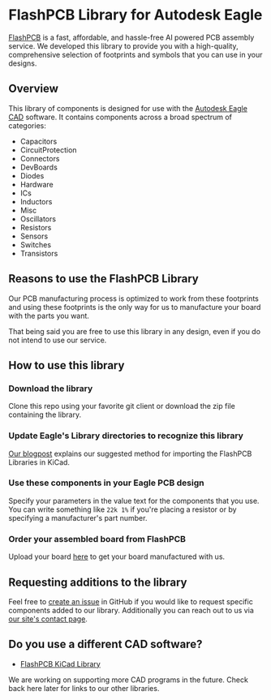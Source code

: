 # FlashPCB Library for Autodesk Eagle

[FlashPCB](https://www.flashpcb.com/) is a fast, affordable, and hassle-free AI powered PCB assembly service. We
developed this library to provide you with a high-quality, comprehensive selection of footprints and symbols that you
can use in your designs.

## Overview

This library of components is designed for use with
the [Autodesk Eagle CAD](https://www.autodesk.com/products/eagle/overview)
software. It contains components across a broad spectrum of categories:

- Capacitors
- CircuitProtection
- Connectors
- DevBoards
- Diodes
- Hardware
- ICs
- Inductors
- Misc
- Oscillators
- Resistors
- Sensors
- Switches
- Transistors

## Reasons to use the FlashPCB Library

Our PCB manufacturing process is optimized to work from these footprints and using these footprints is the only way for
us to manufacture your board with the parts you want.

That being said you are free to use this library in any design, even if you do not intend to use our service.

## How to use this library

### Download the library

Clone this repo using your favorite git client or download the zip file containing the library.

### Update Eagle's Library directories to recognize this library

[Our blogpost](https://www.flashpcb.com/blog/FlashPCB-Eagle-Libraries) explains our suggested method for importing the FlashPCB
Libraries in KiCad.

### Use these components in your Eagle PCB design

Specify your parameters in the value text for the components that you use. You can write something like `22k 1%` if
you're placing a resistor or by specifying a manufacturer's part number.

### Order your assembled board from FlashPCB

Upload your board [here](https://www.flashpcb.com/upload-board) to get your board
manufactured with us.

## Requesting additions to the library

Feel free to [create an issue](https://github.com/FlashPCB/FlashPCB-Eagle-Lib/issues/new) in GitHub if you would like to
request specific components added to our library. Additionally you can reach out to us
via [our site's contact page](https://www.flashpcb.com/contact).

## Do you use a different CAD software?

- [FlashPCB KiCad Library](https://github.com/FlashPCB/FlashPCB-KiCad-Lib/)

We are working on supporting more CAD programs in the future. Check back here later for links to our other libraries.
